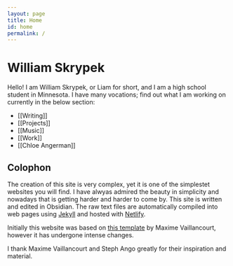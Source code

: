 ```yaml
---
layout: page
title: Home
id: home
permalink: /
---
```


# William Skrypek
Hello! I am William Skrypek, or Liam for short, and I am a high school student in Minnesota. I have many vocations; find out what I am working on currently in the below section:

- [[Writing]]
- [[Projects]]
- [[Music]]
- [[Work]]
- [[Chloe Angerman]]

## Colophon

The creation of this site is very complex, yet it is one of the simplestet websites you will find. I have alwyas admired the beauty in simplicity and nowadays that is getting harder and harder to come by.
This site is written and edited in Obsidian. The raw text files are automatically compiled into web pages using [Jekyll](https://jekyllrb.com/) and hosted with [Netlify](https://www.netlify.com/).

Initially this website was based on [this template](https://github.com/maximevaillancourt/digital-garden-jekyll-template) by Maxime Vaillancourt, however it has undergone intense changes.

I thank Maxime Vaillancourt and Steph Ango greatly for their inspiration and material.
